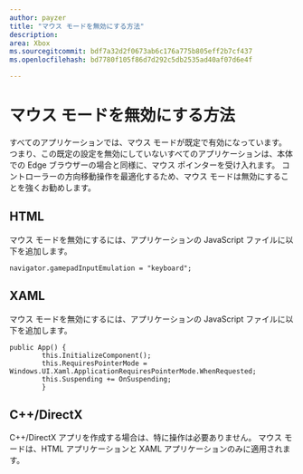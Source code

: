 ```yaml
---
author: payzer
title: "マウス モードを無効にする方法"
description: 
area: Xbox
ms.sourcegitcommit: bdf7a32d2f0673ab6c176a775b805eff2b7cf437
ms.openlocfilehash: bd7780f105f86d7d292c5db2535ad40af07d6e4f

---
```


# マウス モードを無効にする方法
すべてのアプリケーションでは、マウス モードが既定で有効になっています。 つまり、この既定の設定を無効にしていないすべてのアプリケーションは、本体での Edge ブラウザーの場合と同様に、マウス ポインターを受け入れます。 コントローラーの方向移動操作を最適化するため、マウス モードは無効にすることを強くお勧めします。   
   
## HTML   
マウス モードを無効にするには、アプリケーションの JavaScript ファイルに以下を追加します。   
   
```code
navigator.gamepadInputEmulation = "keyboard";
```   

## XAML    
マウス モードを無効にするには、アプリケーションの JavaScript ファイルに以下を追加します。   
   
```code
public App() {
        this.InitializeComponent();
        this.RequiresPointerMode = Windows.UI.Xaml.ApplicationRequiresPointerMode.WhenRequested;
        this.Suspending += OnSuspending;
        }
```

## C++/DirectX   
C++/DirectX アプリを作成する場合は、特に操作は必要ありません。 マウス モードは、HTML アプリケーションと XAML アプリケーションのみに適用されます。



<!--HONumber=Jun16_HO4-->


